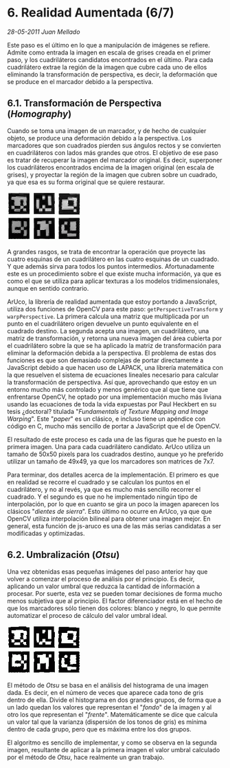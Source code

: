 # 6. Realidad Aumentada (6/7)

_28-05-2011_ _Juan Mellado_

Este paso es el último en lo que a manipulación de imágenes se refiere. Admite como entrada la imagen en escala de grises creada en el primer paso, y los cuadriláteros candidatos encontrados en el último. Para cada cuadrilátero extrae la región de la imagen que cubre cada uno de ellos eliminando la transformación de perspectiva, es decir, la deformación que se produce en el marcador debido a la perspectiva.

## 6.1. Transformación de Perspectiva (_Homography_)

Cuando se toma una imagen de un marcador, y de hecho de cualquier objeto, se produce una deformación debido a la perspectiva. Los marcadores que son cuadrados pierden sus ángulos rectos y se convierten en cuadriláteros con lados más grandes que otros. El objetivo de ese paso es tratar de recuperar la imagen del marcador original. Es decir, superponer los cuadriláteros encontrados encima de la imagen original (en escala de grises), y proyectar la región de la imagen que cubren sobre un cuadrado, ya que esa es su forma original que se quiere restaurar.

![Transformación de Perspectiva](img/06-aruco-homography.png "Transformación de Perspectiva")

A grandes rasgos, se trata de encontrar la operación que proyecte las cuatro esquinas de un cuadrilátero en las cuatro esquinas de un cuadrado. Y que además sirva para todos los puntos intermedios. Afortunadamente este es un procedimiento sobre el que existe mucha información, ya que es como el que se utiliza para aplicar texturas a los modelos tridimensionales, aunque en sentido contrario.

ArUco, la librería de realidad aumentada que estoy portando a JavaScript, utiliza dos funciones de OpenCV para este paso: ```getPerspectiveTransform``` y ```warpPerspective```. La primera calcula una matriz que multiplicada por un punto en el cuadrilátero origen devuelve un punto equivalente en el cuadrado destino. La segunda acepta una imagen, un cuadrilátero, una matriz de transformación, y retorna una nueva imagen del área cubierta por el cuadrilátero sobre la que se ha aplicado la matriz de transformación para eliminar la deformación debida a la perspectiva. El problema de estas dos funciones es que son demasiado complejas de portar directamente a JavaScript debido a que hacen uso de LAPACK, una librería matemática con la que resuelven el sistema de ecuaciones lineales necesario para calcular la transformación de perspectiva. Así que, aprovechando que estoy en un entorno mucho más controlado y menos genérico que al que tiene que enfrentarse OpenCV, he optado por una implementación mucho más liviana usando las ecuaciones de toda la vida expuestas por Paul Heckbert en su tesis ¿doctoral? titulada "_Fundamentals of Texture Mapping and Image Warping_". Este "_paper_" es un clásico, e incluso tiene un apéndice con código en C, mucho más sencillo de portar a JavaScript que el de OpenCV.

El resultado de este proceso es cada una de las figuras que he puesto en la primera imagen. Una para cada cuadrilátero candidato. ArUco utiliza un tamaño de 50x50 pixels para los cuadrados destino, aunque yo he preferido utilizar un tamaño de 49x49, ya que los marcadores son matrices de 7x7.

Para terminar, dos detalles acerca de la implementación. El primero es que en realidad se recorre el cuadrado y se calculan los puntos en el cuadrilátero, y no al revés, ya que es mucho más sencillo recorrer el cuadrado. Y el segundo es que no he implementado ningún tipo de interpolación, por lo que en cuanto se gira un poco la imagen aparecen los clásicos "_dientes de sierra_". Esto último no ocurre en ArUco, ya que que OpenCV utiliza interpolación bilineal para obtener una imagen mejor. En general, esta función de js-aruco es una de las más serias candidatas a ser modificadas y optimizadas.

## 6.2. Umbralización (_Otsu_)

Una vez obtenidas esas pequeñas imágenes del paso anterior hay que volver a comenzar el proceso de análisis por el principio. Es decir, aplicando un valor umbral que reduzca la cantidad de información a procesar. Por suerte, esta vez se pueden tomar decisiones de forma mucho menos subjetiva que al principio. El factor diferenciador está en el hecho de que los marcadores sólo tienen dos colores: blanco y negro, lo que permite automatizar el proceso de cálculo del valor umbral ideal.

![Umbralización](img/06-aruco-otsu.png "Umbralización")

El método de _Otsu_ se basa en el análisis del histograma de una imagen dada. Es decir, en el número de veces que aparece cada tono de gris dentro de ella. Divide el histograma en dos grandes grupos, de forma que a un lado quedan los valores que representan el "_fondo_" de la imagen y al otro los que representan el "_frente_". Matemáticamente se dice que calcula un valor tal que la varianza (dispersión de los tonos de gris) es mínima dentro de cada grupo, pero que es máxima entre los dos grupos.

El algoritmo es sencillo de implementar, y como se observa en la segunda imagen, resultante de aplicar a la primera imagen el valor umbral calculado por el método de _Otsu_, hace realmente un gran trabajo.
